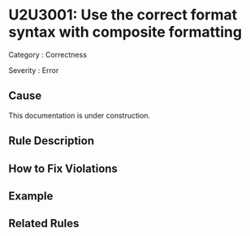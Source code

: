 # U2U3001: Use the correct format syntax with composite formatting

Category : Correctness

Severity : Error

## Cause

This documentation is under construction.

## Rule Description



## How to Fix Violations



## Example



## Related Rules
